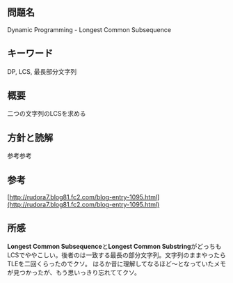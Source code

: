 ## 問題名
Dynamic Programming - Longest Common Subsequence

## キーワード
DP, LCS, 最長部分文字列

## 概要
二つの文字列のLCSを求める

## 方針と読解
参考参考

## 参考
[http://rudora7.blog81.fc2.com/blog-entry-1095.html](http://rudora7.blog81.fc2.com/blog-entry-1095.html)

## 所感
**Longest Common Subsequence**と**Longest Common Substring**がどっちもLCSでややこしい。後者のは一致する最長の部分文字列。文字列のままやったらTLEを二回くらったのでクソ。
はるか昔に理解してなるほど〜となっていたメモが見つかったが、もう思いっきり忘れててクソ。
